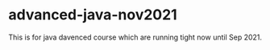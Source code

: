 # advanced-java-nov2021

This is for java davenced course which are running tight now until Sep 2021.
